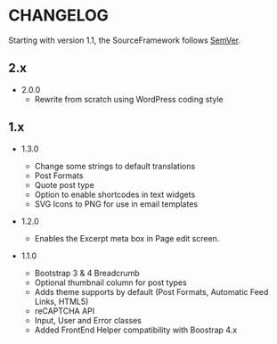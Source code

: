 # CHANGELOG

Starting with version 1.1, the SourceFramework follows [SemVer](http://semver.org/).

## 2.x

- 2.0.0
  - Rewrite from scratch using WordPress coding style

## 1.x

- 1.3.0
  - Change some strings to default translations
  - Post Formats
  - Quote post type 
  - Option to enable shortcodes in text widgets
  - SVG Icons to PNG for use in email templates

- 1.2.0
  - Enables the Excerpt meta box in Page edit screen.

- 1.1.0
  - Bootstrap 3 & 4 Breadcrumb
  - Optional thumbnail column for post types
  - Adds theme supports by default (Post Formats, Automatic Feed Links, HTML5)
  - reCAPTCHA API
  - Input, User and Error classes
  - Added FrontEnd Helper compatibility with Boostrap 4.x 
